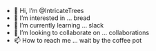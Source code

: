 - 👋 Hi, I’m @IntricateTrees
- 👀 I’m interested in ... bread
- 🌱 I’m currently learning ... slack
- 💞️ I’m looking to collaborate on ... collaborations
- 📫 How to reach me ... wait by the coffee pot

<!---
IntricateTrees/IntricateTrees is a ✨ special ✨ repository because its `README.md` (this file) appears on your GitHub profile.
You can click the Preview link to take a look at your changes.
--->
